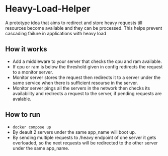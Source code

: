 # Heavy-Load-Helper
A prototype idea that aims to redirect and store heavy requests till resources become available and they can be processed. This helps prevent cascading failure in applications with heavy load

## How it works
- Add a middleware to your server that checks the cpu and ram available.
- If cpu or ram is below the threshold given in config redirects the request to a monitor server.
- Monitor server stores the request then redirects it to a server under the same service when there is sufficient resourse in the server.
- Monitor server pings all the servers in the network then checks its availability and redirects a request to the server, if pending requests are avalable.

## How to run
- ``` docker compose up ```
- By deault 2 servers under the same app_name will boot up.
- By sending multiple requests to /heavy endpoint of one server it gets overloaded, so the next requests will be redirected to the other server under the same app_name.

